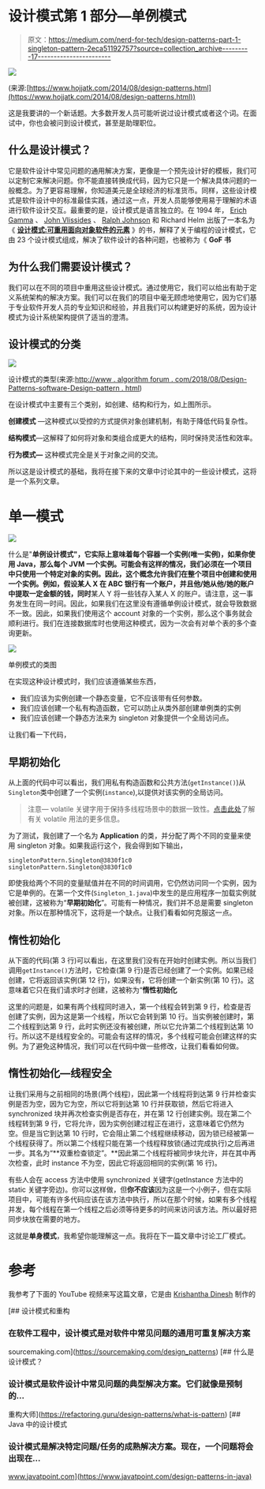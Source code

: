 # 设计模式第 1 部分—单例模式

> 原文：<https://medium.com/nerd-for-tech/design-patterns-part-1-singleton-pattern-2eca51192757?source=collection_archive---------17----------------------->

![](img/b00ae88d26beb7781d9dea289ec31245.png)

(来源:[https://www.hojjatk.com/2014/08/design-patterns.html](https://www.hojjatk.com/2014/08/design-patterns.html))

这是我要讲的一个新话题。大多数开发人员可能听说过设计模式或者这个词。在面试中，你也会被问到设计模式，甚至是助理职位。

## 什么是**设计模式？**

它是软件设计中常见问题的通用解决方案，更像是一个预先设计好的模板，我们可以定制它来解决问题。你不能直接转换成代码，因为它只是一个解决具体问题的一般概念。为了更容易理解，你知道美元是全球经济的标准货币。同样，这些设计模式是软件设计中的标准最佳实践，通过这一点，开发人员能够使用易于理解的术语进行软件设计交互。最重要的是，设计模式是语言独立的。在 1994 年， [Erich Gamma](https://en.wikipedia.org/wiki/Erich_Gamma) 、 [John Vlissides](https://wiki.c2.com/?JohnVlissides) 、 [Ralph Johnson](https://en.wikipedia.org/wiki/Ralph_Johnson_(computer_scientist)) 和 Richard Helm 出版了一本名为《 [**设计模式:可重用面向对象软件的元素**](https://www.amazon.com/gp/product/0201633612/) 》的书，解释了关于编程的设计模式，它由 23 个设计模式组成，解决了软件设计的各种问题，也被称为《 **GoF 书**

## 为什么我们需要设计模式？

我们可以在不同的项目中重用这些设计模式。通过使用它，我们可以给出有助于定义系统架构的解决方案。我们可以在我们的项目中毫无顾虑地使用它，因为它们基于专业软件开发人员的专业知识和经验，并且我们可以构建更好的系统，因为设计模式为设计系统架构提供了适当的澄清。

## 设计模式的分类

![](img/5097bc0161d3de94eff6ad9786ef378e.png)

设计模式的类型(来源:[http://www . algorithm forum . com/2018/08/Design-Patterns-software-Design-pattern . html](http://www.algorithmforum.com/2018/08/design-patterns-software-design-pattern.html))

在设计模式中主要有三个类别，如创建、结构和行为，如上图所示。

**创建模式** —这种模式以受控的方式提供对象创建机制，有助于降低代码复杂性。

**结构模式**—这解释了如何将对象和类组合成更大的结构，同时保持灵活性和效率。

**行为模式—** 这种模式完全是关于对象之间的交流。

所以这是设计模式的基础，我将在接下来的文章中讨论其中的一些设计模式，这将是一个系列文章。

# 单一模式

![](img/c9b8a90ad149058075f84397d69ea017.png)

什么是"**单例设计模式"，**它实际上意味着每个容器一个实例(唯一实例)，如果你使用 Java，那么每个 JVM 一个实例。可能会有这样的情况，我们必须在一个项目中只使用一个特定对象的实例。因此，这个概念允许我们在整个项目中创建和使用一个实例。例如，假设某人 X 在 ABC 银行有一个账户，并且他/她从他/她的账户**中提取一定金额的钱，同时**某人 Y 将一些钱存入某人 X 的账户。请注意，这一事务发生在同一时间。因此，如果我们在这里没有遵循单例设计模式，就会导致数据不一致。因此，如果我们使用这个 account 对象的一个实例，那么这个事务就会顺利进行。我们在连接数据库时也使用这种模式，因为一次会有对单个表的多个查询更新。

![](img/d98c99c21eff4f21a491b81c2bff66c3.png)

单例模式的类图

在实现这种设计模式时，我们应该遵循某些东西，

*   我们应该为实例创建一个静态变量，它不应该带有任何参数。
*   我们应该创建一个私有构造函数，它可以防止从类外部创建单例类的实例
*   我们应该创建一个静态方法来为 singleton 对象提供一个全局访问点。

让我们看一下代码，

## 早期初始化

从上面的代码中可以看出，我们用私有构造函数和公共方法(`getInstance()`)从`Singleton`类中创建了一个实例(`instance`),以提供对该实例的全局访问。

> 注意— volatile 关键字用于保持多线程场景中的数据一致性。[点击此处](https://www.javatpoint.com/volatile-keyword-in-java)了解有关 volatile 用法的更多信息。

为了测试，我创建了一个名为 **Application** 的类，并分配了两个不同的变量来使用 singleton 对象。如果我运行这个，我会得到如下输出，

```
singletonPattern.Singleton@3830f1c0
singletonPattern.Singleton@3830f1c0
```

即使我给两个不同的变量赋值并在不同的时间调用，它仍然访问同一个实例，因为它是单例的。在第一个文件(`Singleton_1.java`)中发生的是应用程序一加载实例就被创建，这被称为“**早期初始化**”。可能有一种情况，我们并不总是需要 singleton 对象。所以在那种情况下，这将是一个缺点。让我们看看如何克服这一点。

## 惰性初始化

从下面的代码(第 3 行)可以看出，在这里我们没有在开始时创建实例。所以当我们调用`getInstance()`方法时，它检查(第 9 行)是否已经创建了一个实例。如果已经创建，它将返回该实例(第 12 行)，如果没有，它将创建一个新实例(第 10 行)。这意味着它只在我们请求时才创建，这被称为“**惰性初始化**

这里的问题是，如果有两个线程同时进入，第一个线程会转到第 9 行，检查是否创建了实例，因为这是第一个线程，所以它会转到第 10 行。当实例被创建时，第二个线程到达第 9 行，此时实例还没有被创建，所以它允许第二个线程到达第 10 行。所以这不是线程安全的。可能会有这样的情况，多个线程可能会创建这样的实例。为了避免这种情况，我们可以在代码中做一些修改，让我们看看如何做。

## 惰性初始化—线程安全

让我们采用与之前相同的场景(两个线程)，因此第一个线程将到达第 9 行并检查实例是否为空，因为它为空，所以它将到达第 10 行并获取锁，然后它将进入 synchronized 块并再次检查实例是否存在，并在第 12 行创建实例。现在第二个线程转到第 9 行，它将允许，因为实例创建过程正在进行，这意味着它仍然为空。但是当它到达第 10 行时，它会阻止第二个线程继续移动，因为锁已经被第一个线程获得了。所以第二个线程只能在第一个线程释放锁(通过完成执行)之后再进一步。其名为“**双重检查锁定”。**因此第二个线程将被同步块允许，并在其中再次检查，此时 instance 不为空，因此它将返回相同的实例(第 16 行)。

有些人会在 access 方法中使用 synchronized 关键字(getInstance 方法中的 static 关键字旁边)。你可以这样做，但**你不应该**因为这是一个小例子，但在实际项目中，可能有许多代码应该在该方法中执行，所以在那个时候，如果有多个线程并发，每个线程在第一个线程之后必须等待更多的时间来访问该方法。所以最好把同步块放在需要的地方。

这就是**单身模式**，我希望你能理解这一点。我将在下一篇文章中讨论工厂模式。

# 参考

我参考了下面的 YouTube 视频来写这篇文章，它是由 [Krishantha Dinesh](https://medium.com/u/26403c4bd160?source=post_page-----2eca51192757--------------------------------) 制作的

[](https://sourcemaking.com/design_patterns) [## 设计模式和重构

### 在软件工程中，设计模式是对软件中常见问题的通用可重复解决方案

sourcemaking.com](https://sourcemaking.com/design_patterns) [](https://refactoring.guru/design-patterns/what-is-pattern) [## 什么是设计模式？

### 设计模式是软件设计中常见问题的典型解决方案。它们就像是预制的…

重构大师](https://refactoring.guru/design-patterns/what-is-pattern)  [## Java 中的设计模式

### 设计模式是解决特定问题/任务的成熟解决方案。现在，一个问题将会出现在…

www.javatpoint.com](https://www.javatpoint.com/design-patterns-in-java)